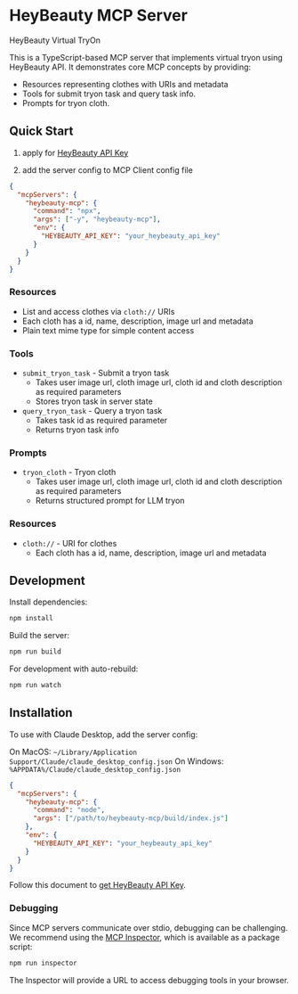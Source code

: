 # HeyBeauty MCP Server

HeyBeauty Virtual TryOn

This is a TypeScript-based MCP server that implements virtual tryon using HeyBeauty API. It demonstrates core MCP concepts by providing:

- Resources representing clothes with URIs and metadata
- Tools for submit tryon task and query task info.
- Prompts for tryon cloth.

## Quick Start

1. apply for [HeyBeauty API Key](https://doc.heybeauty.ai/try-on)

2. add the server config to MCP Client config file

```json
{
  "mcpServers": {
    "heybeauty-mcp": {
      "command": "npx",
      "args": ["-y", "heybeauty-mcp"],
      "env": {
        "HEYBEAUTY_API_KEY": "your_heybeauty_api_key"
      }
    }
  }
}
```

### Resources

- List and access clothes via `cloth://` URIs
- Each cloth has a id, name, description, image url and metadata
- Plain text mime type for simple content access

### Tools

- `submit_tryon_task` - Submit a tryon task
  - Takes user image url, cloth image url, cloth id and cloth description as required parameters
  - Stores tryon task in server state
- `query_tryon_task` - Query a tryon task
  - Takes task id as required parameter
  - Returns tryon task info

### Prompts

- `tryon_cloth` - Tryon cloth
  - Takes user image url, cloth image url, cloth id and cloth description as required parameters
  - Returns structured prompt for LLM tryon

### Resources

- `cloth://` - URI for clothes
  - Each cloth has a id, name, description, image url and metadata

## Development

Install dependencies:

```bash
npm install
```

Build the server:

```bash
npm run build
```

For development with auto-rebuild:

```bash
npm run watch
```

## Installation

To use with Claude Desktop, add the server config:

On MacOS: `~/Library/Application Support/Claude/claude_desktop_config.json`
On Windows: `%APPDATA%/Claude/claude_desktop_config.json`

```json
{
  "mcpServers": {
    "heybeauty-mcp": {
      "command": "node",
      "args": ["/path/to/heybeauty-mcp/build/index.js"]
    },
    "env": {
      "HEYBEAUTY_API_KEY": "your_heybeauty_api_key"
    }
  }
}
```

Follow this document to [get HeyBeauty API Key](https://doc.heybeauty.ai/try-on).

### Debugging

Since MCP servers communicate over stdio, debugging can be challenging. We recommend using the [MCP Inspector](https://github.com/modelcontextprotocol/inspector), which is available as a package script:

```bash
npm run inspector
```

The Inspector will provide a URL to access debugging tools in your browser.

